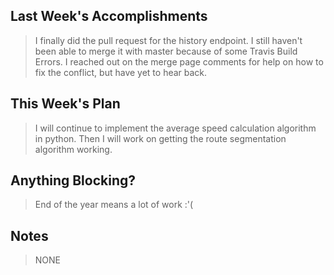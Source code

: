 ## Last Week's Accomplishments
> I finally did the pull request for the history endpoint. I still haven't been able to merge it with master because of some Travis Build Errors.
> I reached out on the merge page comments for help on how to fix the conflict, but have yet to hear back.
## This Week's Plan
> I will continue to implement the average speed calculation algorithm in python. Then I will work on getting the route segmentation algorithm working.
## Anything Blocking?
>  End of the year means a lot of work :'(
## Notes
> NONE
